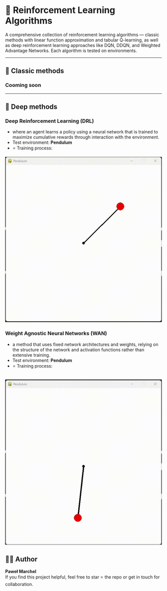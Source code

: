 # 🧠 Reinforcement Learning Algorithms
A comprehensive collection of reinforcement learning algorithms — classic methods with linear function approximation and tabular Q-learning, as well as deep reinforcement learning approaches like DQN, DDQN, and Weighted Advantage Networks. Each algorithm is tested on environments.

---

## 🍎 Classic methods

### Cooming soon

---
## 🍏 Deep methods

### **Deep Reinforcement Learning (DRL)** 
  - where an agent learns a policy using a neural network that is trained to maximize cumulative rewards through interaction with the environment.
  - Test environment: **Pendulum**
  - ⭐ Training process:
    
![DRL](00.Images/DRL_training.gif)

### **Weight Agnostic Neural Networks (WAN)** 
  - a method that uses fixed network architectures and weights, relying on the structure of the network and activation functions rather than extensive training.
  - Test environment: **Pendulum**
  - ⭐ Training process:
    
![Wan](00.Images/WAN_training.gif)
---

## 👨‍💻 Author

**Paweł Marchel**  
If you find this project helpful, feel free to star ⭐ the repo or get in touch for collaboration.
